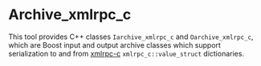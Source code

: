# Archive_xmlrpc_c
This tool provides C++ classes `Iarchive_xmlrpc_c` and `Oarchive_xmlrpc_c`, which are Boost input and output archive classes which support serialization to and from [xmlrpc-c](http://xmlrpc-c.sourceforge.net/) `xmlrpc_c::value_struct` dictionaries.
